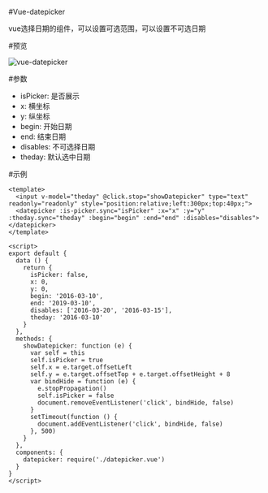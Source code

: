 #Vue-datepicker

vue选择日期的组件，可以设置可选范围，可以设置不可选日期

#预览

![vue-datepicker]('./vue-datepicker.gif')

#参数

- isPicker: 是否展示
- x: 横坐标
- y: 纵坐标
- begin: 开始日期
- end: 结束日期
- disables: 不可选择日期
- theday: 默认选中日期

#示例

    <template>
      <input v-model="theday" @click.stop="showDatepicker" type="text" readonly="readonly" style="position:relative;left:300px;top:40px;">
      <datepicker :is-picker.sync="isPicker" :x="x" :y="y" :theday.sync="theday" :begin="begin" :end="end" :disables="disables"></datepicker>
    </template>

    <script>
    export default {
      data () {
        return {
          isPicker: false,
          x: 0,
          y: 0,
          begin: '2016-03-10',
          end: '2019-03-10',
          disables: ['2016-03-20', '2016-03-15'],
          theday: '2016-03-10'
        }
      },
      methods: {
        showDatepicker: function (e) {
          var self = this
          self.isPicker = true
          self.x = e.target.offsetLeft
          self.y = e.target.offsetTop + e.target.offsetHeight + 8
          var bindHide = function (e) {
            e.stopPropagation()
            self.isPicker = false
            document.removeEventListener('click', bindHide, false)
          }
          setTimeout(function () {
            document.addEventListener('click', bindHide, false)
          }, 500)
        }
      },
      components: {
        datepicker: require('./datepicker.vue')
      }
    }
    </script>
